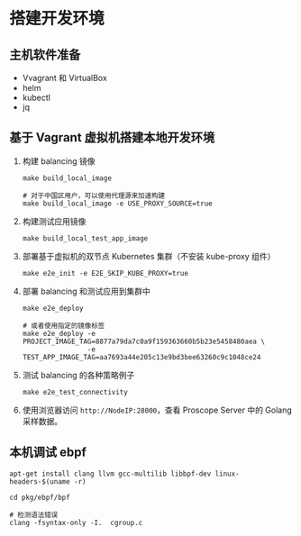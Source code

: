 # 搭建开发环境

## 主机软件准备

* Vvagrant 和 VirtualBox
* helm
* kubectl
* jq

## 基于 Vagrant 虚拟机搭建本地开发环境

1. 构建 balancing 镜像

    ```shell
    make build_local_image

    # 对于中国区用户，可以使用代理源来加速构建
    make build_local_image -e USE_PROXY_SOURCE=true
    ```

2. 构建测试应用镜像

    ```shell
    make build_local_test_app_image
    ```

3. 部署基于虚拟机的双节点 Kubernetes 集群（不安装 kube-proxy 组件）

    ```shell
    make e2e_init -e E2E_SKIP_KUBE_PROXY=true
    ```

4. 部署 balancing 和测试应用到集群中

    ```shell
    make e2e_deploy
    
    # 或者使用指定的镜像标签
    make e2e_deploy -e PROJECT_IMAGE_TAG=8877a79da7c0a9f159363660b5b23e5458480aea \
                    -e TEST_APP_IMAGE_TAG=aa7693a44e205c13e9bd3bee63260c9c1048ce24
    ```

5. 测试 balancing 的各种策略例子

    ```shell
    make e2e_test_connectivity
    ```

6. 使用浏览器访问 `http://NodeIP:28000`，查看 Proscope Server 中的 Golang 采样数据。

## 本机调试 ebpf

```
apt-get install clang llvm gcc-multilib libbpf-dev linux-headers-$(uname -r)

cd pkg/ebpf/bpf

# 检测语法错误
clang -fsyntax-only -I.  cgroup.c

```